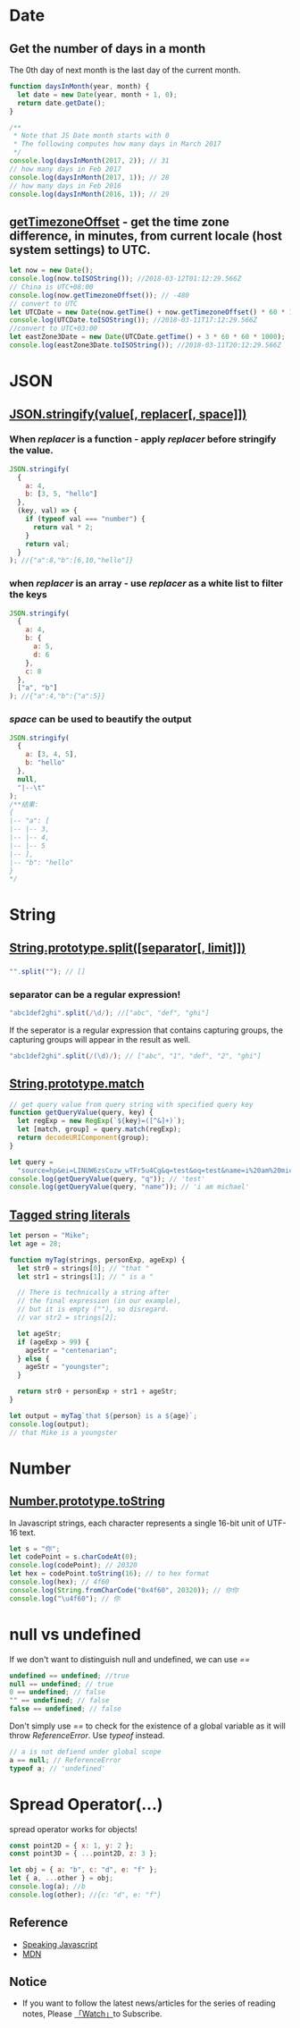 # Date

## Get the number of days in a month

The 0th day of next month is the last day of the current month.

```javascript
function daysInMonth(year, month) {
  let date = new Date(year, month + 1, 0);
  return date.getDate();
}

/**
 * Note that JS Date month starts with 0
 * The following computes how many days in March 2017
 */
console.log(daysInMonth(2017, 2)); // 31
// how many days in Feb 2017
console.log(daysInMonth(2017, 1)); // 28
// how many days in Feb 2016
console.log(daysInMonth(2016, 1)); // 29
```

## [getTimezoneOffset](https://developer.mozilla.org/en-US/docs/Web/JavaScript/Reference/Global_Objects/Date/getTimezoneOffset) - get the time zone difference, in minutes, from current locale (host system settings) to UTC.

```javascript
let now = new Date();
console.log(now.toISOString()); //2018-03-12T01:12:29.566Z
// China is UTC+08:00
console.log(now.getTimezoneOffset()); // -480
// convert to UTC
let UTCDate = new Date(now.getTime() + now.getTimezoneOffset() * 60 * 1000);
console.log(UTCDate.toISOString()); //2018-03-11T17:12:29.566Z
//convert to UTC+03:00
let eastZone3Date = new Date(UTCDate.getTime() + 3 * 60 * 60 * 1000);
console.log(eastZone3Date.toISOString()); //2018-03-11T20:12:29.566Z
```

# JSON

## [JSON.stringify(value[, replacer[, space]])](https://developer.mozilla.org/en-US/docs/Web/JavaScript/Reference/Global_Objects/JSON/stringify)

### When _replacer_ is a function - apply _replacer_ before stringify the value.

```javascript
JSON.stringify(
  {
    a: 4,
    b: [3, 5, "hello"]
  },
  (key, val) => {
    if (typeof val === "number") {
      return val * 2;
    }
    return val;
  }
); //{"a":8,"b":[6,10,"hello"]}
```

### when _replacer_ is an array - use _replacer_ as a white list to filter the keys

```javascript
JSON.stringify(
  {
    a: 4,
    b: {
      a: 5,
      d: 6
    },
    c: 8
  },
  ["a", "b"]
); //{"a":4,"b":{"a":5}}
```

### _space_ can be used to beautify the output

```javascript
JSON.stringify(
  {
    a: [3, 4, 5],
    b: "hello"
  },
  null,
  "|--\t"
);
/**结果:
{
|--	"a": [
|--	|--	3,
|--	|--	4,
|--	|--	5
|--	],
|--	"b": "hello"
}
*/
```

# String

## [String.prototype.split([separator[, limit]])](https://developer.mozilla.org/en-US/docs/Web/JavaScript/Reference/Global_Objects/String/split)

###

```javascript
"".split(""); // []
```

### separator can be a regular expression!

```javascript
"abc1def2ghi".split(/\d/); //["abc", "def", "ghi"]
```

If the seperator is a regular expression that contains capturing groups, the capturing groups will appear in the result as well.

```javascript
"abc1def2ghi".split(/(\d)/); // ["abc", "1", "def", "2", "ghi"]
```

## [String.prototype.match](https://developer.mozilla.org/en-US/docs/Web/JavaScript/Reference/Global_Objects/String/match)

```javascript
// get query value from query string with specified query key
function getQueryValue(query, key) {
  let regExp = new RegExp(`${key}=([^&]+)`);
  let [match, group] = query.match(regExp);
  return decodeURIComponent(group);
}

let query =
  "source=hp&ei=LINUW6zsCozw_wTFr5u4Cg&q=test&oq=test&name=i%20am%20michael";
console.log(getQueryValue(query, "q")); // 'test'
console.log(getQueryValue(query, "name")); // 'i am michael'
```

## [Tagged string literals](https://developer.mozilla.org/en-US/docs/Web/JavaScript/Reference/Template_literals)

```javascript
let person = "Mike";
let age = 28;

function myTag(strings, personExp, ageExp) {
  let str0 = strings[0]; // "that "
  let str1 = strings[1]; // " is a "

  // There is technically a string after
  // the final expression (in our example),
  // but it is empty (""), so disregard.
  // var str2 = strings[2];

  let ageStr;
  if (ageExp > 99) {
    ageStr = "centenarian";
  } else {
    ageStr = "youngster";
  }

  return str0 + personExp + str1 + ageStr;
}

let output = myTag`that ${person} is a ${age}`;
console.log(output);
// that Mike is a youngster
```

# Number

## [Number.prototype.toString](https://developer.mozilla.org/en-US/docs/Web/JavaScript/Reference/Global_Objects/Number/toString)

In Javascript strings, each character represents a single 16-bit unit of UTF-16 text.

```javascript
let s = "你";
let codePoint = s.charCodeAt(0);
console.log(codePoint); // 20320
let hex = codePoint.toString(16); // to hex format
console.log(hex); // 4f60
console.log(String.fromCharCode("0x4f60", 20320)); // 你你
console.log("\u4f60"); // 你
```

# null vs undefined

If we don't want to distinguish null and undefined, we can use _==_

```javascript
undefined == undefined; //true
null == undefined; // true
0 == undefined; // false
"" == undefined; // false
false == undefined; // false
```

Don't simply use _==_ to check for the existence of a global variable as it will throw _ReferenceError_. Use _typeof_ instead.

```javascript
// a is not defiend under global scope
a == null; // ReferenceError
typeof a; // 'undefined'
```

# Spread Operator(...)

spread operator works for objects!

```javascript
const point2D = { x: 1, y: 2 };
const point3D = { ...point2D, z: 3 };

let obj = { a: "b", c: "d", e: "f" };
let { a, ...other } = obj;
console.log(a); //b
console.log(other); //{c: "d", e: "f"}
```

## Reference

- [Speaking Javascript](https://www.amazon.com/Speaking-JavaScript-Depth-Guide-Programmers/dp/1449365035/ref=sr_1_1?s=books&ie=UTF8&qid=1521248539&sr=1-1&keywords=speaking+JavaScript)
- [MDN](https://developer.mozilla.org/en-US/)

## Notice

- If you want to follow the latest news/articles for the series of reading notes, Please [「Watch」](https://github.com/n0ruSh/the-art-of-reading)to Subscribe.
